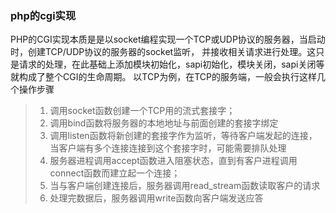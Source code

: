 ### php的cgi实现
PHP的CGI实现本质是是以socket编程实现一个TCP或UDP协议的服务器，当启动时，创建TCP/UDP协议的服务器的socket监听， 并接收相关请求进行处理。这只是请求的处理，在此基础上添加模块初始化，sapi初始化，模块关闭，sapi关闭等就构成了整个CGI的生命周期。
以TCP为例，在TCP的服务端，一般会执行这样几个操作步骤
> 1. 调用socket函数创建一个TCP用的流式套接字；
> 2. 调用bind函数将服务器的本地地址与前面创建的套接字绑定
> 3. 调用listen函数将新创建的套接字作为监听，等待客户端发起的连接，当客户端有多个连接连接到这个套接字时，可能需要排队处理
> 4. 服务器进程调用accept函数进入阻塞状态，直到有客户进程调用connect函数而建立起一个连接；
> 5. 当与客户端创建连接后，服务器调用read_stream函数读取客户的请求
> 6. 处理完数据后，服务器调用write函数向客户端发送应答
